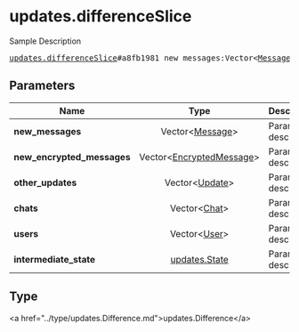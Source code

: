 # updates.differenceSlice

Sample Description

<pre>
<a href="../constructor/updates.differenceSlice.md">updates.differenceSlice</a>#a8fb1981 new_messages:Vector&lt;<a href="../type/Message.md">Message</a>&gt; new_encrypted_messages:Vector&lt;<a href="../type/EncryptedMessage.md">EncryptedMessage</a>&gt; other_updates:Vector&lt;<a href="../type/Update.md">Update</a>&gt; chats:Vector&lt;<a href="../type/Chat.md">Chat</a>&gt; users:Vector&lt;<a href="../type/User.md">User</a>&gt; intermediate_state:<a href="../type/updates.State.md">updates.State</a> = <a href="../type/updates.Difference.md">updates.Difference</a>;
</pre>

## Parameters

| Name | Type | Description |
|------|:----:|-------------|
| **new_messages** | Vector&lt;<a href="../type/Message.md">Message</a>&gt; | Param description |
| **new_encrypted_messages** | Vector&lt;<a href="../type/EncryptedMessage.md">EncryptedMessage</a>&gt; | Param description |
| **other_updates** | Vector&lt;<a href="../type/Update.md">Update</a>&gt; | Param description |
| **chats** | Vector&lt;<a href="../type/Chat.md">Chat</a>&gt; | Param description |
| **users** | Vector&lt;<a href="../type/User.md">User</a>&gt; | Param description |
| **intermediate_state** | <a href="../type/updates.State.md">updates.State</a> | Param description |

## Type

&lt;a href=&#34;../type/updates.Difference.md&#34;&gt;updates.Difference&lt;/a&gt;
